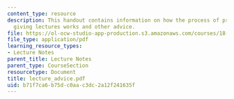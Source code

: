 ```yaml
---
content_type: resource
description: This handout contains information on how the process of preparing and
  giving lectures works and other advice.
file: https://ol-ocw-studio-app-production.s3.amazonaws.com/courses/18-704-seminar-in-algebra-and-number-theory-rational-points-on-elliptic-curves-fall-2004/b71f7ca6b75dc0aac3dc2a12f241635f_lecture_advice.pdf
file_type: application/pdf
learning_resource_types:
- Lecture Notes
parent_title: Lecture Notes
parent_type: CourseSection
resourcetype: Document
title: lecture_advice.pdf
uid: b71f7ca6-b75d-c0aa-c3dc-2a12f241635f
---
```

